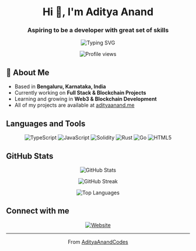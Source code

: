<h1 align="center">Hi 👋, I'm Aditya Anand</h1>
<h3 align="center">Aspiring to be a developer with great set of skills</h3>

<p align="center">
  <img src="https://readme-typing-svg.herokuapp.com?font=Fira+Code&duration=3000&pause=1000&center=true&vCenter=true&width=435&lines=Full+Stack+Developer;Blockchain+Enthusiast;Always+Learning" alt="Typing SVG" />
</p>

<p align="center">
  <img src="https://komarev.com/ghpvc/?username=adityaanandcodes&label=Profile%20views&color=0e75b6&style=flat" alt="Profile views" />
</p>

## 🚀 About Me
-  Based in **Bengaluru, Karnataka, India**
-  Currently working on **Full Stack & Blockchain Projects**
-  Learning and growing in **Web3 & Blockchain Development**
-  All of my projects are available at [adityaanand.me](https://adityaanand.me/)

##  Languages and Tools

<p align="center">
  <img src="https://img.shields.io/badge/typescript-%23007ACC.svg?style=for-the-badge&logo=typescript&logoColor=white" alt="TypeScript"/>
  <img src="https://img.shields.io/badge/javascript-%23323330.svg?style=for-the-badge&logo=javascript&logoColor=%23F7DF1E" alt="JavaScript"/>
  <img src="https://img.shields.io/badge/Solidity-%23363636.svg?style=for-the-badge&logo=solidity&logoColor=white" alt="Solidity"/>
  <img src="https://img.shields.io/badge/rust-%23000000.svg?style=for-the-badge&logo=rust&logoColor=white" alt="Rust"/>
  <img src="https://img.shields.io/badge/go-%2300ADD8.svg?style=for-the-badge&logo=go&logoColor=white" alt="Go"/>
  <img src="https://img.shields.io/badge/html5-%23E34F26.svg?style=for-the-badge&logo=html5&logoColor=white" alt="HTML5"/>
</p>

##  GitHub Stats

<p align="center">
  <img src="https://github-readme-stats.vercel.app/api?username=adityaanandcodes&show_icons=true&theme=radical" alt="GitHub Stats" />
</p>

<p align="center">
  <img src="https://github-readme-streak-stats.herokuapp.com/?user=adityaanandcodes&theme=radical" alt="GitHub Streak" />
</p>

<p align="center">
  <img src="https://github-readme-stats.vercel.app/api/top-langs?username=adityaanandcodes&show_icons=true&locale=en&layout=compact&theme=radical" alt="Top Languages" />
</p>

##  Connect with me

<p align="center">
  <a href="https://adityaanand.me" target="blank">
    <img src="https://img.shields.io/badge/Website-adityaanand.me-blue?style=for-the-badge" alt="Website"/>
  </a>
</p>

---

<p align="center"> From <a href="https://github.com/AdityaAnandCodes">AdityaAnandCodes</a></p>
